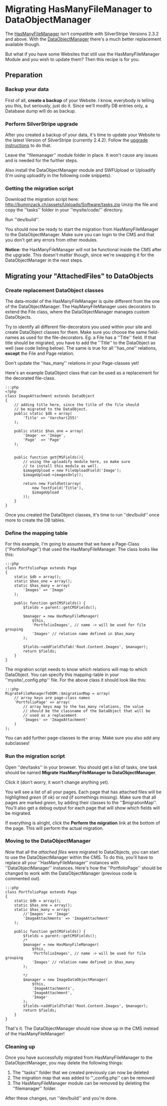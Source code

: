# Migrating HasManyFileManager to DataObjectManager

The [HasManyFileManager](http://silverstripe.org/has-many-file-manager-module/) isn't compatible with SilverStripe
Versions 2.3.2 and above. With the
[DataObjectManager](http://www.leftandmain.com/silverstripe-modules/2010/08/23/dataobjectmanager/) there's a much better
replacement available though.

But what if you have some Websites that still use the HasManyFileManager Module and you wish to update them? Then this
recipe is for you.

## Preparation

### Backup your data

First of all, **create a backup** of your Website. I know, everybody is telling you this, but seriously, just do it.
Since we'll modify DB entries only, a Database dump will do as backup.

### Perform SilverStripe upgrade

After you created a backup of your data, it's time to update your Website to the latest Version of SilverStripe
(currently 2.4.2). Follow the [upgrade instructions](http://doc.silverstripe.org/upgrading) to do that.

Leave the ''filemanager'' module folder in place. It won't cause any issues and is needed for the further steps.

Also install the DataObjectManager module and SWFUpload or Uploadify (I'm using uploadify in the following code
snippets).

### Getting the migration script

Download the migration script here: http://bummzack.ch/assets/Uploads/Software/tasks.zip
Unzip the file and copy the ''tasks'' folder in your ''mysite/code/'' directory.

Run ''dev/build''.

You should now be ready to start the migration from HasManyFileManager to the DataObjectManager. Make sure you can login
to the CMS and that you don't get any errors from other modules.

**Notice:** the HasManyFileManager will not be functional inside the CMS after the upgrade. This doesn't matter though,
since we're swapping it for the DataObjectManager in the next steps.

## Migrating your "AttachedFiles" to DataObjects

### Create replacement DataObject classes

The data-model of the HasManyFileManager is quite different from the one of the DataObjectManager. The
HayManyFileManager uses decorators to extend the File class, where the DataObjectManager manages custom DataObjects.

Try to identify all different file-decorators you used within your site and create DataObject classes for them. Make
sure you choose the same field-names as used for the file-decorators. Eg. a File has a ''Title'' field. If that title
should be migrated, you have to add the ''Title'' to the DataObject as well (see code listing below). The same is true
for all ''has_one'' relations, **except** the File and Page relation.

Don't update the ''has_many'' relations in your Page-classes yet!

Here's an example DataObject class that can be used as a replacement for the decorated file-class.

	:::php
	<?php
	class ImageAttachment extends DataObject
	{
		// adding title here, since the title of the file should
		// be migrated to the DataObject.
		public static $db = array(
			'Title'	=> 'Varchar(255)'
		);
		
		public static $has_one = array(
			'Image'	=> 'Image',
			'Page'	=> 'Page'
		);
		
		
		public function getCMSFields(){
			// using the uploadify module here, so make sure
			// to install this module as well.
			$imageUpload = new FileUploadField('Image');
			$imageUpload->imagesOnly();
			
			return new FieldSet(array(
				new TextField('Title'),
				$imageUpload
			));
		}
	}


Once you created the DataObject classes, it's time to run ''dev/build'' once more to create the DB tables.


### Define the mapping table

For this example, I'm going to assume that we have a Page-Class (''PortfolioPage'') that used the HasManyFileManager.
The class looks like this:

	:::php
	class PortfolioPage extends Page 
	{
		static $db = array();
		static $has_one = array();
		static $has_many = array(
			'Images' => 'Image'
		);
		
		public function getCMSFields() {
			$fields = parent::getCMSFields();
			
			$manager = new HasManyFileManager(
				$this,
				'PortfolioImages', // name -> will be used for file grouping
				'Images' // relation name defined in $has_many
			);
			
			$fields->addFieldToTab('Root.Content.Images', $manager);
			return $fields;
		}
	}


The migration script needs to know which relations will map to which DataObject. You can specify this mapping-table in
your ''mysite/_config.php'' file. For the above class it should look like this:

	:::php
	MigrateFileManagerToDOM::$migrationMap = array(
		// array keys are page-class names
		'PortfolioPage' => array(
			// array keys map to the has_many relations, the value
			// should be the classname of the DataObject that will be
			// used as a replacement
			'Images' => 'ImageAttachment'
		)
	);


You can add further page-classes to the array. Make sure you also add any subclasses!

### Run the migration script

Open ''dev/tasks'' in your browser. You should get a list of tasks, one task should be named **Migrate
HasManyFileManager to DataObjectManager**. 

Click it (don't worry, it won't change anything yet).

You will see a list of all your pages. Each page that has attached files will be highlighted *green* (if ok) or *red*
(if somethings missing). Make sure that all pages are marked *green*, by adding their classes to the ''$migrationMap''.
You'll also get a debug output for each page that will show which fields will be migrated.

If everything is alright, click the **Perform the migration** link at the bottom of the page. This will perform the
actual migration.

### Moving to the DataObjectManager

Now that all the *attached files* were migrated to DataObjects, you can start to use the DataObjectManager within the
CMS. To do this, you'll have to replace all your ''HasManyFileManager'' instances with ''DataObjectManager'' instances.
Here's how the ''PortfolioPage'' should be changed to work with the DataObjectManager (previous code is commented out).

	:::php
	class PortfolioPage extends Page 
	{
		static $db = array();
		static $has_one = array();
		static $has_many = array(
			//'Images' => 'Image'
			'ImageAttachments' => 'ImageAttachment'
		);
		
		public function getCMSFields() {
			$fields = parent::getCMSFields();
			/*
			$manager = new HasManyFileManager(
				$this,
				'PortfolioImages', // name -> will be used for file grouping
				'Images' // relation name defined in $has_many
			);

			*/
			$manager = new ImageDataObjectManager(
				$this,
				'ImageAttachments',
				'ImageAttachment',
				'Image'
			);
			$fields->addFieldToTab('Root.Content.Images', $manager);
			return $fields;
		}
	}


That's it. The DataObjectManager should now show up in the CMS instead of the HasManyFileManager!

### Cleaning up

Once you have successfully migrated from HasManyFileManager to the DataObjectManager, you may delete the following
things:

 1.  The ''tasks'' folder that we created previously can now be deleted
 2.  The migration map that was added to ''_config.php'' can be removed
 3.  The HasManyFileManager module can be removed by deleting the ''filemanager'' folder.

After these changes, run ''dev/build'' and you're done.

